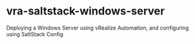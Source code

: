 # vra-saltstack-windows-server
Deploying a Windows Server using vRealize Automation, and configuring using SaltStack Config
